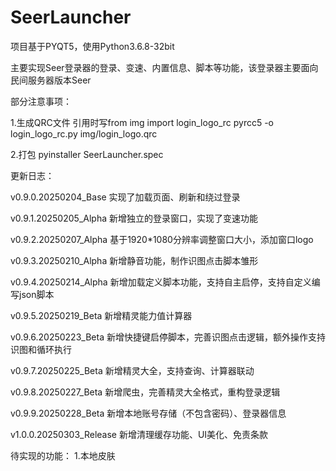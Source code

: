 # SeerLauncher

项目基于PYQT5，使用Python3.6.8-32bit

主要实现Seer登录器的登录、变速、内置信息、脚本等功能，该登录器主要面向民间服务器版本Seer


部分注意事项：

1.生成QRC文件
引用时写from img import login_logo_rc
pyrcc5 -o login_logo_rc.py img/login_logo.qrc

2.打包
pyinstaller SeerLauncher.spec




更新日志：

v0.9.0.20250204_Base
实现了加载页面、刷新和绕过登录

v0.9.1.20250205_Alpha
新增独立的登录窗口，实现了变速功能

v0.9.2.20250207_Alpha
基于1920*1080分辨率调整窗口大小，添加窗口logo

v0.9.3.20250210_Alpha
新增静音功能，制作识图点击脚本雏形

v0.9.4.20250214_Alpha
新增加载定义脚本功能，支持自主启停，支持自定义编写json脚本

v0.9.5.20250219_Beta
新增精灵能力值计算器

v0.9.6.20250223_Beta
新增快捷键启停脚本，完善识图点击逻辑，额外操作支持识图和循环执行

v0.9.7.20250225_Beta
新增精灵大全，支持查询、计算器联动

v0.9.8.20250227_Beta
新增爬虫，完善精灵大全格式，重构登录逻辑

v0.9.9.20250228_Beta
新增本地账号存储（不包含密码）、登录器信息

v1.0.0.20250303_Release
新增清理缓存功能、UI美化、免责条款


待实现的功能：
1.本地皮肤